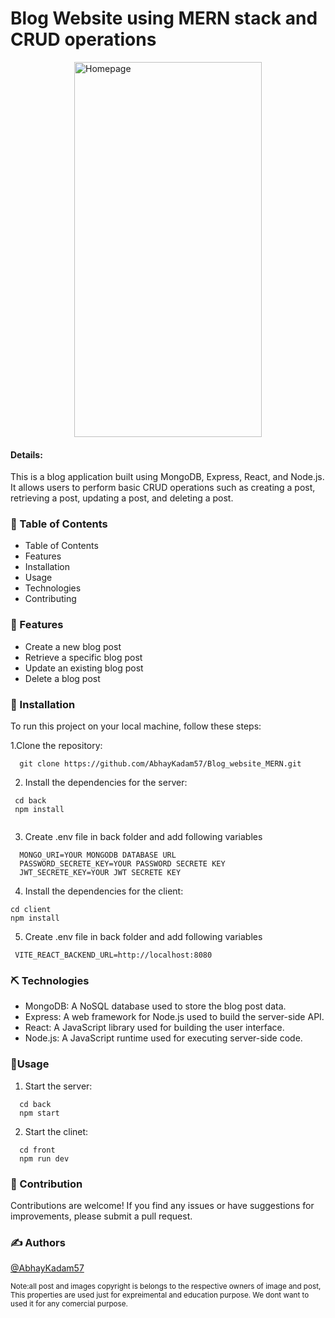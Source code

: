 <h1>Blog Website using MERN stack and CRUD operations</h1>

<!-- ![Homepage](https://github.com/AbhayKadam57/Blog_website_MERN/assets/93931081/47b5a378-3e29-4278-9b19-73c0e96e62ad) -->

<div style="display: flex; justify-content: center;">
 <img src="https://github.com/AbhayKadam57/Blog_website_MERN/assets/93931081/47b5a378-3e29-4278-9b19-73c0e96e62ad" alt="Homepage" width="300" height="600">
</div>



<h4>Details:</h4>
This is a blog application built using MongoDB, Express, React, and Node.js. It allows users to perform basic CRUD operations such as creating a post, retrieving a post, updating a post, and deleting a post.

### 📝 Table of Contents


- Table of Contents
- Features
- Installation
- Usage
- Technologies
- Contributing


### 🧐 Features

- Create a new blog post
- Retrieve a specific blog post
- Update an existing blog post
- Delete a blog post


### 🏁 Installation

To run this project on your local machine, follow these steps:

1.Clone the repository:
```
  git clone https://github.com/AbhayKadam57/Blog_website_MERN.git
```

2. Install the dependencies for the server:
 ```
  cd back
  npm install
  
 ```
 
 3. Create .env file in back folder and add following variables

```
  MONGO_URI=YOUR MONGODB DATABASE URL
  PASSWORD_SECRETE_KEY=YOUR PASSWORD SECRETE KEY
  JWT_SECRETE_KEY=YOUR JWT SECRETE KEY

```
 
 4. Install the dependencies for the client:
  
  ```
  cd client
  npm install
  
  ```
  5. Create .env file in back folder and add following variables

```
 VITE_REACT_BACKEND_URL=http://localhost:8080

```

### ⛏️ Technologies

- MongoDB: A NoSQL database used to store the blog post data.
- Express: A web framework for Node.js used to build the server-side API.
- React: A JavaScript library used for building the user interface.
- Node.js: A JavaScript runtime used for executing server-side code.

### 🎈Usage

1. Start the server:
```
  cd back
  npm start
```

2. Start the clinet:
```
  cd front
  npm run dev
```

### 🦺 Contribution

Contributions are welcome! If you find any issues or have suggestions for improvements, please submit a pull request.

### ✍️ Authors

[@AbhayKadam57](https://github.com/AbhayKadam57) 

<small>Note:all post and images copyright is belongs to the respective owners of image and post, This properties are used just for expreimental and education purpose. We dont want to used it for any comercial purpose.</small>
